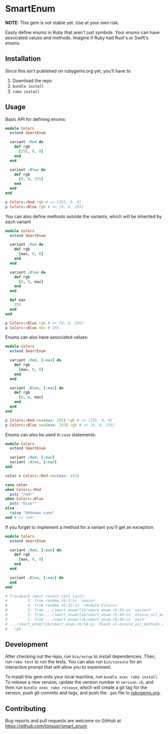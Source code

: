 # SmartEnum

**NOTE:** This gem is not stable yet. Use at your own risk.

Easily define enums in Ruby that aren't just symbols. Your enums can have associated values and methods. Imagine if Ruby had Rust's or Swift's enums.

## Installation

Since this isn't published on rubygems.org yet, you'll have to 

1. Download the repo
2. `bundle install`
3. `rake install`

## Usage

Basic API for defining enums:

```ruby
module Colors
  extend SmartEnum

  variant :Red do
    def rgb
      [255, 0, 0]
    end
  end

  variant :Blue do
    def rgb
      [0, 0, 255]
    end
  end
end

p Colors::Red.rgb # => [255, 0, 0]
p Colors::Blue.rgb # => [0, 0, 255]
```

You can also define methods outside the variants, which will be inherited by each variant

```ruby
module Colors
  extend SmartEnum

  variant :Red do
    def rgb
      [max, 0, 0]
    end
  end

  variant :Blue do
    def rgb
      [0, 0, max]
    end
  end

  def max
    255
  end
end

p Colors::Blue.rgb # => [0, 0, 255]
p Colors::Blue.max # 255
```

Enums can also have associated values:

```ruby
module Colors
  extend SmartEnum

  variant :Red, [:max] do
    def rgb
      [max, 0, 0]
    end
  end

  variant :Blue, [:max] do
    def rgb
      [0, 0, max]
    end
  end
end

p Colors::Red.new(max: 255).rgb # => [255, 0, 0]
p Colors::Blue.new(max: 255).rgb # => [0, 0, 255]
```

Enums can also be used in `case` statements:

```ruby
module Colors
  extend SmartEnum

  variant :Red, [:max]
  variant :Blue, [:max]
end

color = Colors::Red.new(max: 255)

case color
when Colors::Red
  puts "red!"
when Colors::Blue
  puts "blue!"
else
  raise "Unknown case"
end # => red!
```

If you forget to implement a method for a variant you'll get an exception:

```ruby
module Colors
  extend SmartEnum

  variant :Red, [:max] do
    def rgb
      [max, 0, 0]
    end
  end

  variant :Blue, [:max] do
  end
end

# Traceback (most recent call last):
#         5: from readme.rb:3:in `<main>'
#         4: from readme.rb:12:in `<module:Colors>'
#         3: from .../smart_enum/lib/smart_enum.rb:35:in `variant'
#         2: from .../smart_enum/lib/smart_enum.rb:49:in `ensure_all_methods_defined_for_each_variant!'
#         1: from .../smart_enum/lib/smart_enum.rb:49:in `each'
# .../smart_enum/lib/smart_enum.rb:54:in `block in ensure_all_methods_defined_for_each_variant!': Variant Blue is missing the following methods: (SmartEnum::MissingMethods)
#   rgb
```

## Development

After checking out the repo, run `bin/setup` to install dependencies. Then, run `rake test` to run the tests. You can also run `bin/console` for an interactive prompt that will allow you to experiment.

To install this gem onto your local machine, run `bundle exec rake install`. To release a new version, update the version number in `version.rb`, and then run `bundle exec rake release`, which will create a git tag for the version, push git commits and tags, and push the `.gem` file to [rubygems.org](https://rubygems.org).

## Contributing

Bug reports and pull requests are welcome on GitHub at https://github.com/tonsser/smart_enum
